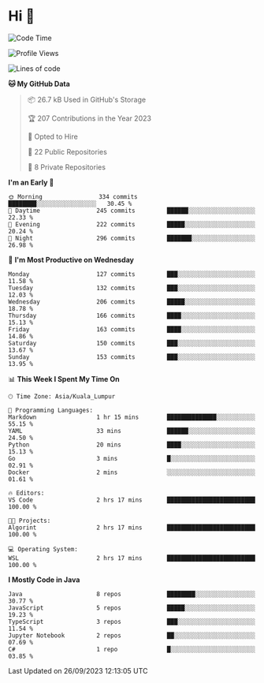 <h1>Hi 👋</h1>

<!--START_SECTION:waka-->
![Code Time](http://img.shields.io/badge/Code%20Time-386%20hrs%2048%20mins-blue)

![Profile Views](http://img.shields.io/badge/Profile%20Views-15-blue)

![Lines of code](https://img.shields.io/badge/From%20Hello%20World%20I%27ve%20Written-1.1%20million%20lines%20of%20code-blue)

**🐱 My GitHub Data** 

> 📦 26.7 kB Used in GitHub's Storage 
 > 
> 🏆 207 Contributions in the Year 2023
 > 
> 💼 Opted to Hire
 > 
> 📜 22 Public Repositories 
 > 
> 🔑 8 Private Repositories 
 > 
**I'm an Early 🐤** 

```text
🌞 Morning                334 commits         ████████░░░░░░░░░░░░░░░░░   30.45 % 
🌆 Daytime                245 commits         ██████░░░░░░░░░░░░░░░░░░░   22.33 % 
🌃 Evening                222 commits         █████░░░░░░░░░░░░░░░░░░░░   20.24 % 
🌙 Night                  296 commits         ███████░░░░░░░░░░░░░░░░░░   26.98 % 
```
📅 **I'm Most Productive on Wednesday** 

```text
Monday                   127 commits         ███░░░░░░░░░░░░░░░░░░░░░░   11.58 % 
Tuesday                  132 commits         ███░░░░░░░░░░░░░░░░░░░░░░   12.03 % 
Wednesday                206 commits         █████░░░░░░░░░░░░░░░░░░░░   18.78 % 
Thursday                 166 commits         ████░░░░░░░░░░░░░░░░░░░░░   15.13 % 
Friday                   163 commits         ████░░░░░░░░░░░░░░░░░░░░░   14.86 % 
Saturday                 150 commits         ███░░░░░░░░░░░░░░░░░░░░░░   13.67 % 
Sunday                   153 commits         ███░░░░░░░░░░░░░░░░░░░░░░   13.95 % 
```


📊 **This Week I Spent My Time On** 

```text
🕑︎ Time Zone: Asia/Kuala_Lumpur

💬 Programming Languages: 
Markdown                 1 hr 15 mins        ██████████████░░░░░░░░░░░   55.15 % 
YAML                     33 mins             ██████░░░░░░░░░░░░░░░░░░░   24.50 % 
Python                   20 mins             ████░░░░░░░░░░░░░░░░░░░░░   15.13 % 
Go                       3 mins              █░░░░░░░░░░░░░░░░░░░░░░░░   02.91 % 
Docker                   2 mins              ░░░░░░░░░░░░░░░░░░░░░░░░░   01.61 % 

🔥 Editors: 
VS Code                  2 hrs 17 mins       █████████████████████████   100.00 % 

🐱‍💻 Projects: 
Algorint                 2 hrs 17 mins       █████████████████████████   100.00 % 

💻 Operating System: 
WSL                      2 hrs 17 mins       █████████████████████████   100.00 % 
```

**I Mostly Code in Java** 

```text
Java                     8 repos             ████████░░░░░░░░░░░░░░░░░   30.77 % 
JavaScript               5 repos             █████░░░░░░░░░░░░░░░░░░░░   19.23 % 
TypeScript               3 repos             ███░░░░░░░░░░░░░░░░░░░░░░   11.54 % 
Jupyter Notebook         2 repos             ██░░░░░░░░░░░░░░░░░░░░░░░   07.69 % 
C#                       1 repo              █░░░░░░░░░░░░░░░░░░░░░░░░   03.85 % 
```




 Last Updated on 26/09/2023 12:13:05 UTC
<!--END_SECTION:waka-->
